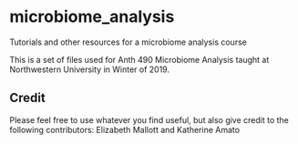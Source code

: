 # microbiome_analysis
Tutorials and other resources for a microbiome analysis course

This is a set of files used for Anth 490 Microbiome Analysis taught at Northwestern University in Winter of 2019.

## Credit
Please feel free to use whatever you find useful, but also give credit to the following contributors: Elizabeth Mallott and Katherine Amato
